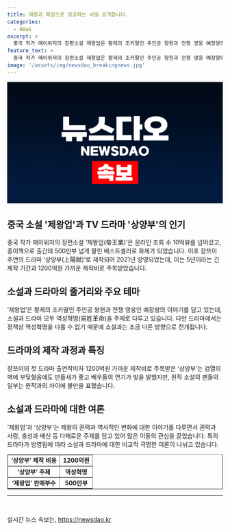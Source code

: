 ```yaml
---
title: 제왕과 패업으로 성공하는 비밀 공개합니다.
categories:
  - News
excerpt: >
  중국 작가 메이위저의 장편소설 제왕업은 황제의 조카딸인 주인공 왕현과 전쟁 영웅 예장왕의 정략결혼을 통해 황좌 다툼의 이야기를 그리고 있다. 웹소설로 연재됐을 때 10억뷰를 넘어섰고, 2007년 종이책으로 출간돼 500만부를 판매하는 베스트셀러가 됐다. 이 소설을 바탕으로 한 드라마 상양부는 2021년 방영되었고, 화제를 모으며 국내에서는 넷플릭스와 티빙 등을 통해 감상할 수 있다. 이 드라마는 중국 정책상 역성혁명을 다룰 수 없는 주제로 설정되었으며, 소설 팬들의 불만을 일으켰지만, 권력자의 제왕패업에 대한 비판을 담은 내용이 돋보인다.
feature_text: >
  중국 작가 메이위저의 장편소설 제왕업은 황제의 조카딸인 주인공 왕현과 전쟁 영웅 예장왕의 정략결혼을 통해 황좌 다툼의 이야기를 그리고 있다. 웹소설로 연재됐을 때 10억뷰를 넘어섰고, 2007년 종이책으로 출간돼 500만부를 판매하는 베스트셀러가 됐다. 이 소설을 바탕으로 한 드라마 상양부는 2021년 방영되었고, 화제를 모으며 국내에서는 넷플릭스와 티빙 등을 통해 감상할 수 있다. 이 드라마는 중국 정책상 역성혁명을 다룰 수 없는 주제로 설정되었으며, 소설 팬들의 불만을 일으켰지만, 권력자의 제왕패업에 대한 비판을 담은 내용이 돋보인다.
image: '/assets/img/newsdao_breakingnews.jpg'
---
```


<p><img src="/assets/img/newsdao_breakingnews.jpg" alt="ontimetimes 속보" /></p>

<h2 data-ke-size="size26">중국 소설 '제왕업'과 TV 드라마 '상양부'의 인기</h2>

<p data-ke-size="size16">중국 작가 메이위저의 장편소설 ‘제왕업(帝王業)’은 온라인 조회 수 10억뷰를 넘어섰고, 종이책으로 출간돼 500만부 넘게 팔린 베스트셀러로 화제가 되었습니다. 이후 장쯔이 주연의 드라마 ‘상양부(上陽賦)’로 제작되어 2021년 방영되었는데, 이는 5년이라는 긴 제작 기간과 1200억원 가까운 제작비로 주목받았습니다.</p>

<h2 data-ke-size="size26">소설과 드라마의 줄거리와 주요 테마</h2>

<p data-ke-size="size16">‘제왕업’은 황제의 조카딸인 주인공 왕현과 전쟁 영웅인 예장왕의 이야기를 담고 있는데, 소설과 드라마 모두 역성혁명(易姓革命)을 주제로 다루고 있습니다. 다만 드라마에서는 정책상 역성혁명을 다룰 수 없기 때문에 소설과는 조금 다른 방향으로 전개됩니다.</p>

<h2 data-ke-size="size26">드라마의 제작 과정과 특징</h2>

<p data-ke-size="size16">장쯔이의 첫 드라마 출연작이자 1200억원 가까운 제작비로 주목받은 ‘상양부’는 검열의 벽에 부딪혔음에도 만듦새가 좋고 배우들의 연기가 빛을 발했지만, 원작 소설의 팬들의 일부는 원작과의 차이에 불만을 표했습니다.</p>

<h2 data-ke-size="size26">소설과 드라마에 대한 여론</h2>

<p data-ke-size="size16">‘제왕업’과 ‘상양부’는 제왕의 권력과 역사적인 변화에 대한 이야기를 다루면서 권력과 사랑, 충성과 배신 등 다채로운 주제를 담고 있어 많은 이들의 관심을 끌었습니다. 특히 드라마가 방영됨에 따라 소설과 드라마에 대한 비교적 극명한 여론이 나뉘고 있습니다.</p>

<table style="width: 100%;" border="1">
    <tbody>
        <tr>
            <td style="text-align: center; height: 17px;"><b>‘상양부’ 제작 비용</b></td>
            <td style="text-align: center; height: 17px;"><b>1200억원</b></td>
        </tr>
        <tr>
            <td style="text-align: center; height: 17px;"><b>‘상양부’ 주제</b></td>
            <td style="text-align: center; height: 17px;"><b>역성혁명</b></td>
        </tr>
        <tr>
            <td style="text-align: center; height: 17px;"><b>‘제왕업’ 판매부수</b></td>
            <td style="text-align: center; height: 17px;"><b>500만부</b></td>
        </tr>
    </tbody>
</table>

<hr>

<p data-ke-size="size16">&nbsp;</p>
실시간 뉴스 속보는, <a href="https://newsdao.kr" rel="dofollow">https://newsdao.kr</a>


